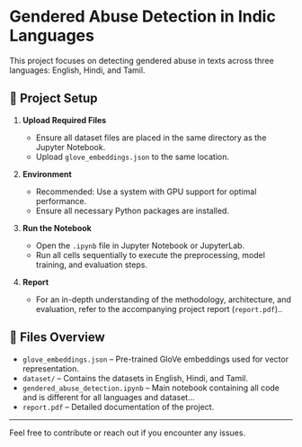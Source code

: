 # Gendered Abuse Detection in Indic Languages

This project focuses on detecting gendered abuse in texts across three languages: English, Hindi, and Tamil.

## 📁 Project Setup

1. **Upload Required Files**
   - Ensure all dataset files are placed in the same directory as the Jupyter Notebook.
   - Upload `glove_embeddings.json` to the same location.

2. **Environment**
   - Recommended: Use a system with GPU support for optimal performance.
   - Ensure all necessary Python packages are installed. 

3. **Run the Notebook**
   - Open the `.ipynb` file in Jupyter Notebook or JupyterLab.
   - Run all cells sequentially to execute the preprocessing, model training, and evaluation steps.

4. **Report**
   - For an in-depth understanding of the methodology, architecture, and evaluation, refer to the accompanying project report (`report.pdf`)..

## 📄 Files Overview

- `glove_embeddings.json` – Pre-trained GloVe embeddings used for vector representation.
- `dataset/` – Contains the datasets in English, Hindi, and Tamil.
- `gendered_abuse_detection.ipynb` – Main notebook containing all code and is different for all languages and dataset...
- `report.pdf` – Detailed documentation of the project.

---

Feel free to contribute or reach out if you encounter any issues.
